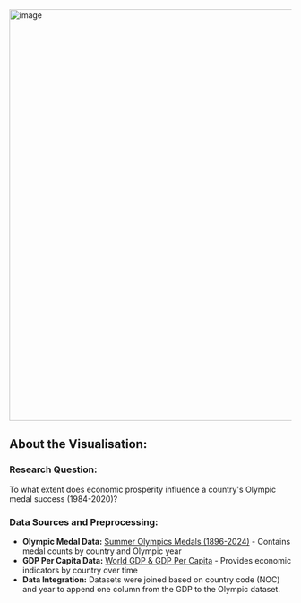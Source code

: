 <img width="1040" height="735" alt="image" src="https://github.com/user-attachments/assets/bf8a0c34-5a91-4144-82f2-9815ace23792" />
<div class="about-section">
                <h2>About the Visualisation:</h2>
                <h3>Research Question:</h3>
                <p>To what extent does economic prosperity influence a country's Olympic medal success (1984-2020)?</p>
                <h3>Data Sources and Preprocessing:</h3>
                <ul>
                    <li><strong>Olympic Medal Data:</strong> <a
                            href="https://www.kaggle.com/datasets/stefanydeoliveira/summer-olympics-medals-1896-2024/data"
                            target="_blank">Summer Olympics Medals (1896-2024)</a> - Contains medal counts by country
                        and Olympic year</li>
                    <li><strong>GDP Per Capita Data:</strong> <a
                            href="https://www.kaggle.com/datasets/zgrcemta/world-gdpgdp-gdp-per-capita-and-annual-growths"
                            target="_blank">World GDP & GDP Per Capita</a> - Provides economic indicators by country
                        over time</li>
                    <li><strong>Data Integration:</strong> Datasets were joined based on country code (NOC) and year to
                        append one column from the GDP to the Olympic dataset.</li>
                </ul>
            </div>
